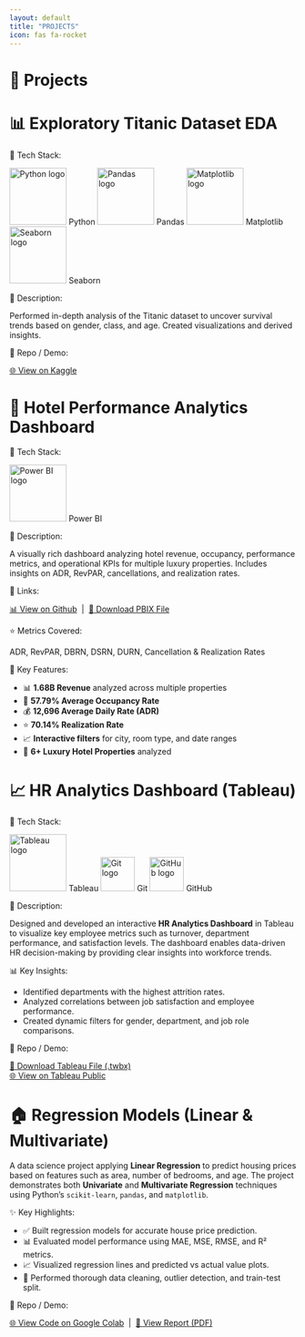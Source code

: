 ```yaml
---
layout: default
title: "PROJECTS"
icon: fas fa-rocket
---
```

<h1 style="margin-bottom: 30px;">🚀 Projects</h1>

<!-- Titanic Project -->
<div class="project-container">
  <div class="project-title"><h1>📊 Exploratory Titanic Dataset EDA</h1></div>

  <span class="section-label">🔹 Tech Stack:</span>
<div class="tech-stack">
  <img src="https://www.python.org/static/community_logos/python-logo.png" width="100" alt="Python logo"/> Python
  <img src="https://upload.wikimedia.org/wikipedia/commons/e/ed/Pandas_logo.svg" width="100" alt="Pandas logo"/> Pandas
  <img src="https://matplotlib.org/_static/images/logo2.svg" width="100" alt="Matplotlib logo"/> Matplotlib
  <img src="https://seaborn.pydata.org/_static/logo-wide-lightbg.svg" width="100" alt="Seaborn logo"/> Seaborn
</div>

  <span class="section-label">📝 Description:</span>
  <p>
    Performed in-depth analysis of the Titanic dataset to uncover survival trends based on gender, class,
    and age. Created visualizations and derived insights.
  </p>

  <span class="section-label">🔗 Repo / Demo:</span>
  <p>
    <a href="https://www.kaggle.com/code/weldonsitienei/weldon-kipkoech-eda" target="_blank">🌐 View on Kaggle</a>
  </p>
</div>

<!-- Hotel Dashboard Project -->
<div class="project-container">
  <div class="project-title"><h1>🏨 Hotel Performance Analytics Dashboard</h1></div>

  <span class="section-label">🔹 Tech Stack:</span>
  <div class="tech-stack">
    <img src="https://upload.wikimedia.org/wikipedia/commons/c/cf/New_Power_BI_Logo.svg" width="100" alt="Power BI logo"/> Power BI
  </div>

  <span class="section-label">📝 Description:</span>
  <p>
    A visually rich dashboard analyzing hotel revenue, occupancy, performance metrics, and operational KPIs 
    for multiple luxury properties. Includes insights on ADR, RevPAR, cancellations, and realization rates.
  </p>

  <span class="section-label">🔗 Links:</span>
  <p>
    <a href="https://www.kaggle.com/code/weldonsitienei/Business-Intelligence_POWER-BI" target="_blank">📊 View on Github</a> &nbsp;|&nbsp;
    <a href="https://drive.google.com/file/d/1LxvqWB4g5RawkIOVFaLrMnh07KIFDw0N/view?usp=drive_link" target="_blank">💾 Download PBIX File</a>
  </p>

  <span class="section-label">⭐ Metrics Covered:</span>
  <p>ADR, RevPAR, DBRN, DSRN, DURN, Cancellation & Realization Rates</p>

  <span class="section-label">🎯 Key Features:</span>
  <ul>
    <li>📊 <strong>1.68B Revenue</strong> analyzed across multiple properties</li>
    <li>🏨 <strong>57.79% Average Occupancy Rate</strong></li>
    <li>💰 <strong>12,696 Average Daily Rate (ADR)</strong></li>
    <li>⭐ <strong>70.14% Realization Rate</strong></li>
    <li>📈 <strong>Interactive filters</strong> for city, room type, and date ranges</li>
    <li>🏢 <strong>6+ Luxury Hotel Properties</strong> analyzed</li>
  </ul>

</div>
<!-- HR Dashboard Project -->
<div class="project-container">
  <div class="project-title"><h1>📈 HR Analytics Dashboard (Tableau)</h1></div>

  <span class="section-label">🔹 Tech Stack:</span>
  <div class="tech-stack">
    <img src="https://cdn.worldvectorlogo.com/logos/tableau-software.svg" width="100" alt="Tableau logo"/> Tableau
    <img src="https://git-scm.com/images/logos/downloads/Git-Icon-1788C.png" width="60" alt="Git logo"/> Git
    <img src="https://github.githubassets.com/images/modules/logos_page/GitHub-Mark.png" width="60" alt="GitHub logo"/> GitHub
  </div>

  <span class="section-label">📝 Description:</span>
  <p>
    Designed and developed an interactive <strong>HR Analytics Dashboard</strong> in Tableau to visualize key employee metrics such as turnover, department performance, and satisfaction levels.
    The dashboard enables data-driven HR decision-making by providing clear insights into workforce trends.
  </p>

  <span class="section-label">📊 Key Insights:</span>
  <ul>
    <li>Identified departments with the highest attrition rates.</li>
    <li>Analyzed correlations between job satisfaction and employee performance.</li>
    <li>Created dynamic filters for gender, department, and job role comparisons.</li>
  </ul>

  <span class="section-label">🔗 Repo / Demo:</span>
  <p>
    <a href="https://github.com/weldonkipkoech/Data-Visualization-with-Tableau/blob/main/HR%20DASHBOARD.twbx" target="_blank">📁 Download Tableau File (.twbx)</a><br>
    <a href="https://public.tableau.com/views/HRDashboard_17607540673410/HRSummary?:language=en-US&:sid=&:redirect=auth&:display_count=n&:origin=viz_share_link" target="_blank">🌐 View on Tableau Public</a>
 
  </p>

</div>
<div class="project-container">
  <div class="project-title"><h1>🏠 Regression Models (Linear & Multivariate)</h1></div>
  
  <p>
    A data science project applying <strong>Linear Regression</strong> to predict housing prices based on features such as area, number of bedrooms, and age. 
    The project demonstrates both <strong>Univariate</strong> and <strong>Multivariate Regression</strong> techniques using Python’s 
    <code>scikit-learn</code>, <code>pandas</code>, and <code>matplotlib</code>.
  </p>

  <span class="section-label">✨ Key Highlights:</span>
  <ul>
    <li>✅ Built regression models for accurate house price prediction.</li>
    <li>📊 Evaluated model performance using MAE, MSE, RMSE, and R² metrics.</li>
    <li>📈 Visualized regression lines and predicted vs actual value plots.</li>
    <li>🧹 Performed thorough data cleaning, outlier detection, and train-test split.</li>
  </ul>

  <span class="section-label">🔗 Repo / Demo:</span>
  <p>
    <a href="https://colab.research.google.com/drive/1Qz4xi_J7Ul4QsjTKGcfzV2xIFfWO_WDr?usp=sharing" 
       target="_blank" rel="noopener">🌐 View Code on Google Colab</a> &nbsp;|&nbsp;
    <a href="assets/Weldon_Kipkoech-CS-DA02-25064-Regression Models.pdf" 
       target="_blank" rel="noopener">📄 View Report (PDF)</a>

  </p>
</div>




